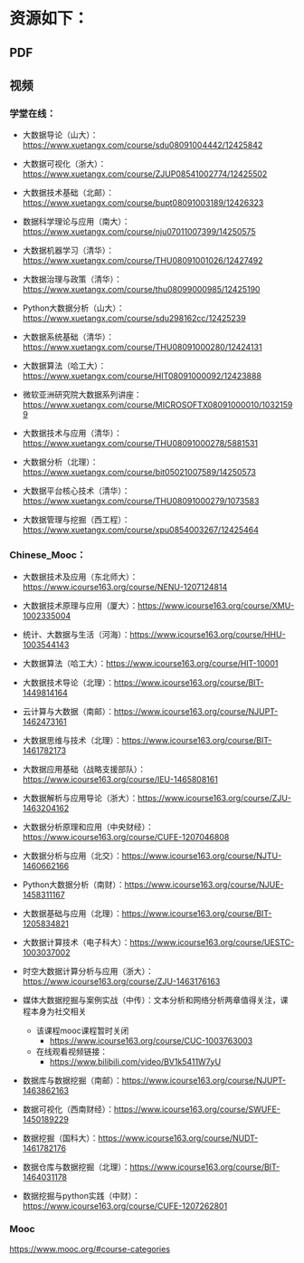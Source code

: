 # 资源如下：

## PDF


## 视频

### 学堂在线：

- 大数据导论（山大）：https://www.xuetangx.com/course/sdu08091004442/12425842

- 大数据可视化（浙大）：https://www.xuetangx.com/course/ZJUP08541002774/12425502

- 大数据技术基础（北邮）：https://www.xuetangx.com/course/bupt08091003189/12426323

- 数据科学理论与应用（南大）：https://www.xuetangx.com/course/nju07011007399/14250575

- 大数据机器学习（清华）：https://www.xuetangx.com/course/THU08091001026/12427492

- 大数据治理与政策（清华）：https://www.xuetangx.com/course/thu08099000985/12425190

- Python大数据分析（山大）：https://www.xuetangx.com/course/sdu298162cc/12425239

- 大数据系统基础（清华）：https://www.xuetangx.com/course/THU08091000280/12424131

- 大数据算法（哈工大）：https://www.xuetangx.com/course/HIT08091000092/12423888

- 微软亚洲研究院大数据系列讲座：https://www.xuetangx.com/course/MICROSOFTX08091000010/10321599

- 大数据技术与应用（清华）：https://www.xuetangx.com/course/THU08091000278/5881531

- 大数据分析（北理）：https://www.xuetangx.com/course/bit05021007589/14250573

- 大数据平台核心技术（清华）：https://www.xuetangx.com/course/THU08091000279/1073583

- 大数据管理与挖掘（西工程）：https://www.xuetangx.com/course/xpu0854003267/12425464


### Chinese_Mooc：

- 大数据技术及应用（东北师大）：https://www.icourse163.org/course/NENU-1207124814

- 大数据技术原理与应用（厦大）：https://www.icourse163.org/course/XMU-1002335004

- 统计、大数据与生活（河海）：https://www.icourse163.org/course/HHU-1003544143

- 大数据算法（哈工大）：https://www.icourse163.org/course/HIT-10001

- 大数据技术导论（北理）：https://www.icourse163.org/course/BIT-1449814164

- 云计算与大数据（南邮）：https://www.icourse163.org/course/NJUPT-1462473161

- 大数据思维与技术（北理）：https://www.icourse163.org/course/BIT-1461782173

- 大数据应用基础（战略支援部队）：https://www.icourse163.org/course/IEU-1465808161

- 大数据解析与应用导论（浙大）：https://www.icourse163.org/course/ZJU-1463204162

- 大数据分析原理和应用（中央财经）：https://www.icourse163.org/course/CUFE-1207046808

- 大数据分析与应用（北交）：https://www.icourse163.org/course/NJTU-1460662166

- Python大数据分析（南财）：https://www.icourse163.org/course/NJUE-1458311167

- 大数据基础与应用（北理）：https://www.icourse163.org/course/BIT-1205834821

- 大数据计算技术（电子科大）：https://www.icourse163.org/course/UESTC-1003037002

- 时空大数据计算分析与应用（浙大）：https://www.icourse163.org/course/ZJU-1463176163

- 媒体大数据挖掘与案例实战（中传）：文本分析和网络分析两章值得关注，课程本身为社交相关
  - 该课程mooc课程暂时关闭
    - https://www.icourse163.org/course/CUC-1003763003 
  - 在线观看视频链接：
    - https://www.bilibili.com/video/BV1k5411W7yU

- 数据库与数据挖掘（南邮）：https://www.icourse163.org/course/NJUPT-1463862163

- 数据可视化（西南财经）：https://www.icourse163.org/course/SWUFE-1450189229

- 数据挖掘（国科大）：https://www.icourse163.org/course/NUDT-1461782176

- 数据仓库与数据挖掘（北理）：https://www.icourse163.org/course/BIT-1464031178

- 数据挖掘与python实践（中财）：https://www.icourse163.org/course/CUFE-1207262801


### Mooc
https://www.mooc.org/#course-categories